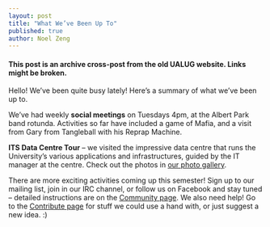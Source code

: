 ```yaml
---
layout: post
title: "What We’ve Been Up To"
published: true
author: Noel Zeng
---
```


#### This post is an archive cross-post from the old UALUG website. Links might be broken.

Hello!
We’ve been quite busy lately! Here’s a summary of what we’ve been up to.

We’ve had weekly **social meetings** on Tuesdays 4pm, at the Albert Park band rotunda. Activities so far have included a game of Mafia, and a visit from Gary from Tangleball with his Reprap Machine.

**ITS Data Centre Tour** – we visited the impressive data centre that runs the University’s various applications and infrastructures, guided by the IT manager at the centre. Check out the photos in [our photo gallery](https://ualug.ece.auckland.ac.nz/photo-gallery?album=4).

There are more exciting activities coming up this semester! Sign up to our mailing list, join in our IRC channel, or follow us on Facebook and stay tuned – detailed instructions are on the [Community page](https://ualug.ece.auckland.ac.nz/community). We also need help! Go to the [Contribute page](https://ualug.ece.auckland.ac.nz/contribute) for stuff we could use a hand with, or just suggest a new idea. :)
